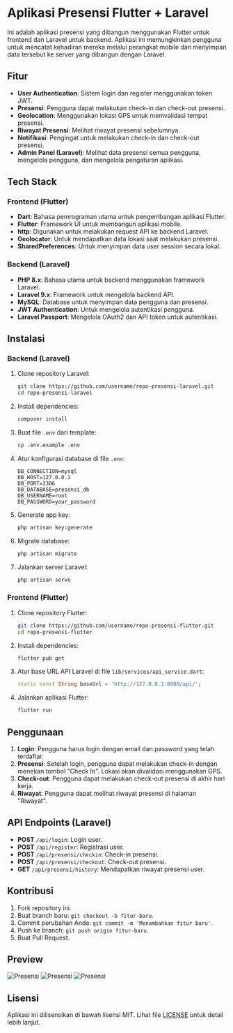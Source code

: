 
# Aplikasi Presensi Flutter + Laravel

Ini adalah aplikasi presensi yang dibangun menggunakan Flutter untuk frontend dan Laravel untuk backend. Aplikasi ini memungkinkan pengguna untuk mencatat kehadiran mereka melalui perangkat mobile dan menyimpan data tersebut ke server yang dibangun dengan Laravel.

## Fitur

- **User Authentication**: Sistem login dan register menggunakan token JWT.
- **Presensi**: Pengguna dapat melakukan check-in dan check-out presensi.
- **Geolocation**: Menggunakan lokasi GPS untuk memvalidasi tempat presensi.
- **Riwayat Presensi**: Melihat riwayat presensi sebelumnya.
- **Notifikasi**: Pengingat untuk melakukan check-in dan check-out presensi.
- **Admin Panel (Laravel)**: Melihat data presensi semua pengguna, mengelola pengguna, dan mengelola pengaturan aplikasi.

## Tech Stack

### Frontend (Flutter)

- **Dart**: Bahasa pemrograman utama untuk pengembangan aplikasi Flutter.
- **Flutter**: Framework UI untuk membangun aplikasi mobile.
- **http**: Digunakan untuk melakukan request API ke backend Laravel.
- **Geolocator**: Untuk mendapatkan data lokasi saat melakukan presensi.
- **SharedPreferences**: Untuk menyimpan data user session secara lokal.

### Backend (Laravel)

- **PHP 8.x**: Bahasa utama untuk backend menggunakan framework Laravel.
- **Laravel 9.x**: Framework untuk mengelola backend API.
- **MySQL**: Database untuk menyimpan data pengguna dan presensi.
- **JWT Authentication**: Untuk mengelola autentikasi pengguna.
- **Laravel Passport**: Mengelola OAuth2 dan API token untuk autentikasi.

## Instalasi

### Backend (Laravel)

1. Clone repository Laravel:
   ```bash
   git clone https://github.com/username/repo-presensi-laravel.git
   cd repo-presensi-laravel
   ```

2. Install dependencies:
   ```bash
   composer install
   ```

3. Buat file `.env` dari template:
   ```bash
   cp .env.example .env
   ```

4. Atur konfigurasi database di file `.env`:
   ```env
   DB_CONNECTION=mysql
   DB_HOST=127.0.0.1
   DB_PORT=3306
   DB_DATABASE=presensi_db
   DB_USERNAME=root
   DB_PASSWORD=your_password
   ```

5. Generate app key:
   ```bash
   php artisan key:generate
   ```

6. Migrate database:
   ```bash
   php artisan migrate
   ```

7. Jalankan server Laravel:
   ```bash
   php artisan serve
   ```

### Frontend (Flutter)

1. Clone repository Flutter:
   ```bash
   git clone https://github.com/username/repo-presensi-flutter.git
   cd repo-presensi-flutter
   ```

2. Install dependencies:
   ```bash
   flutter pub get
   ```

3. Atur base URL API Laravel di file `lib/services/api_service.dart`:
   ```dart
   static const String baseUrl = 'http://127.0.0.1:8000/api/';
   ```

4. Jalankan aplikasi Flutter:
   ```bash
   flutter run
   ```

## Penggunaan

1. **Login**: Pengguna harus login dengan email dan password yang telah terdaftar.
2. **Presensi**: Setelah login, pengguna dapat melakukan check-in dengan menekan tombol "Check In". Lokasi akan divalidasi menggunakan GPS.
3. **Check-out**: Pengguna dapat melakukan check-out presensi di akhir hari kerja.
4. **Riwayat**: Pengguna dapat melihat riwayat presensi di halaman "Riwayat".

## API Endpoints (Laravel)

- **POST** `/api/login`: Login user.
- **POST** `/api/register`: Registrasi user.
- **POST** `/api/presensi/checkin`: Check-in presensi.
- **POST** `/api/presensi/checkout`: Check-out presensi.
- **GET** `/api/presensi/history`: Mendapatkan riwayat presensi user.

## Kontribusi

1. Fork repository ini.
2. Buat branch baru: `git checkout -b fitur-baru`.
3. Commit perubahan Anda: `git commit -m 'Menambahkan fitur baru'`.
4. Push ke branch: `git push origin fitur-baru`.
5. Buat Pull Request.

## Preview
![Presensi](web/foto-login.png)
![Presensi](web/foto-landing-page.png)
![Presensi](web/foto-map.png)

## Lisensi

Aplikasi ini dilisensikan di bawah lisensi MIT. Lihat file [LICENSE](LICENSE) untuk detail lebih lanjut.

